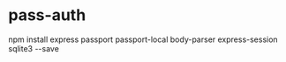 # pass-auth

npm install express passport passport-local body-parser express-session sqlite3 --save

